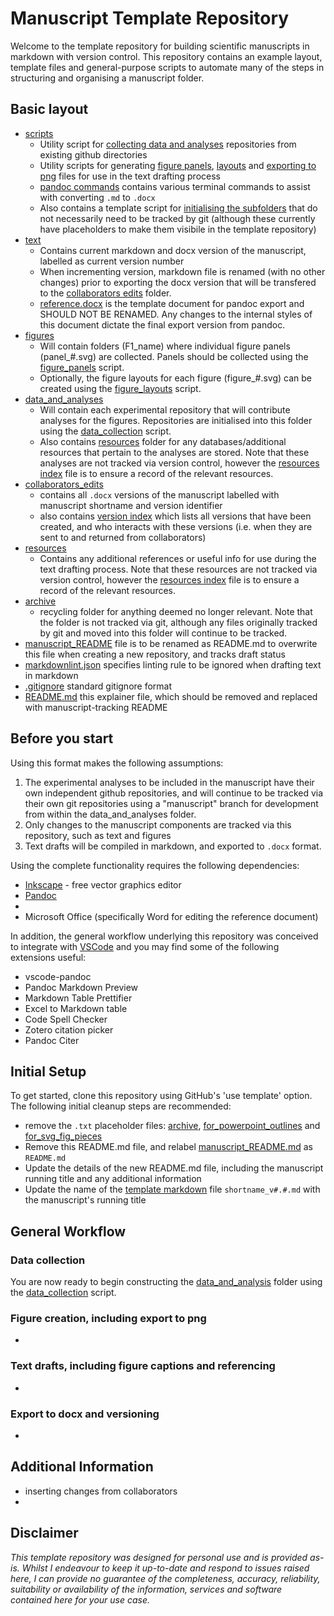 # Manuscript Template Repository

Welcome to the template repository for building scientific manuscripts in markdown with version control. This repository contains an example layout, template files and general-purpose scripts to automate many of the steps in structuring and organising a manuscript folder.

## Basic layout

- [scripts](scripts/)
  - Utility script for [collecting data and analyses](scripts/data_collection.py) repositories from existing github directories
  - Utility scripts for generating [figure panels](scripts/figure_panels.py), [layouts](scripts/figure_layouts.py) and [exporting to png](scripts/figure_to_text.py) files for use in the text drafting process
  - [pandoc commands](scripts/pandoc_commands.md) contains various terminal commands to assist with converting ```.md``` to ```.docx```
  - Also contains a template script for [initialising the subfolders](scripts/initialise_subfolders.py) that do not necessarily need to be tracked by git (although these currently have placeholders to make them visibile in the template repository)
- [text](text/)
  - Contains current markdown and docx version of the manuscript, labelled as current version number
  - When incrementing version, markdown file is renamed (with no other changes) prior to exporting the docx version that will be transfered to the [collaborators edits](collaborators_edits/) folder.
  - [reference.docx](text/reference.docx) is the template document for pandoc export and SHOULD NOT BE RENAMED. Any changes to the internal styles of this document dictate the final export version from pandoc.
- [figures](figures/)
  - Will contain folders (F1_name) where individual figure panels (panel_#.svg) are collected. Panels should be collected using the [figure_panels](scripts/figure_panels.py) script. 
  - Optionally, the figure layouts for each figure (figure_#.svg) can be created using the [figure_layouts](scripts/figure_layouts.py) script.
- [data_and_analyses](data_and_analyses/)
  - Will contain each experimental repository that will contribute analyses for the figures. Repositories are initialised into this folder using the [data_collection](scripts/data_collection.py) script.
  - Also contains [resources](data_and_analysis/resources/) folder for any databases/additional resources that pertain to the analyses are stored. Note that these analyses are not tracked via version control, however the [resources index](data_and_analysis/resources/resources.md) file is to ensure a record of the relevant resources.
- [collaborators_edits](collaborators_edits/)
  - contains all ```.docx``` versions of the manuscript labelled with manuscript shortname and version identifier
  - also contains [version index](collaborators_edits/version_index.md) which lists all versions that have been created, and who interacts with these versions (i.e. when they are sent to and returned from collaborators) 
- [resources](resources/)
  - Contains any additional references or useful info for use during the text drafting process. Note that these resources are not tracked via version control, however the [resources index](resources/resources.md) file is to ensure a record of the relevant resources.
- [archive](archive/)
  - recycling folder for anything deemed no longer relevant. Note that the folder is not tracked via git, although any files originally tracked by git and moved into this folder will continue to be tracked.
- [manuscript_README](manuscript_README.md) file is to be renamed as README.md to overwrite this file when creating a new repository, and tracks draft status
- [markdownlint.json](markdownlint.json) specifies linting rule to be ignored when drafting text in markdown
- [.gitignore](.gitignore) standard gitignore format
- [README.md](README.md) this explainer file, which should be removed and replaced with manuscript-tracking README

## Before you start

Using this format makes the following assumptions:

1. The experimental analyses to be included in the manuscript have their own independent github repositories, and will continue to be tracked via their own git repositories using a "manuscript" branch for development from within the data_and_analyses folder.
2. Only changes to the manuscript components are tracked via this repository, such as text and figures
3. Text drafts will be compiled in markdown, and exported to ```.docx``` format.

Using the complete functionality requires the following dependencies:

- [Inkscape](https://inkscape.org/) - free vector graphics editor
- [Pandoc](https://pandoc.org/)
- 
- Microsoft Office (specifically Word for editing the reference document)

In addition, the general workflow underlying this repository was conceived to integrate with [VSCode](https://code.visualstudio.com/) and you may find some of the following extensions useful:

- vscode-pandoc
- Pandoc Markdown Preview
- Markdown Table Prettifier
- Excel to Markdown table
- Code Spell Checker
- Zotero citation picker
- Pandoc Citer

## Initial Setup

To get started, clone this repository using GitHub's 'use template' option. The following initial cleanup steps are recommended:

- remove the ```.txt``` placeholder files: [archive](archive\archive.txt), [for_powerpoint_outlines](figures\outlines\for_powerpoint_outlines.txt) and [for_svg_fig_pieces](figures\utilities\for_svg_fig_pieces.txt)
- Remove this README.md file, and relabel [manuscript_README.md](manuscript_README.md) as ```README.md```
- Update the details of the new README.md file, including the manuscript running title and any additional information
- Update the name of the [template markdown](text/shortname_v#.#.md) file ```shortname_v#.#.md``` with the manuscript's running title


## General Workflow

### Data collection

You are now ready to begin constructing the [data_and_analysis](data_and_analysis/) folder using the [data_collection](scripts/data_collection.py) script. 

### Figure creation, including export to png

- 

### Text drafts, including figure captions and referencing

- 

### Export to docx and versioning

- 

## Additional Information

- inserting changes from collaborators
- 

## Disclaimer

*This template repository was designed for personal use and is provided as-is. Whilst I endeavour to keep it up-to-date and respond to issues raised here,  I can provide no guarantee of the completeness, accuracy, reliability, suitability or availability of the information, services and software contained here for your use case.*
